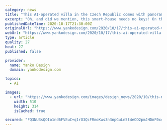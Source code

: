 ```yaml
---
category: news
title: "This AI-operated villa in the Czech Republic comes with panoramic views and needs no keys!"
excerpt: "Oh, and did we mention, this smart-house needs no keys! On the home’s AI technology, one of its creators, Michaela Pankova says, “The house is like a brain,” and the home certainly is smart. Aware of where everyone is inside the house,"
publishedDateTime: 2020-10-17T21:30:00Z
originalUrl: "https://www.yankodesign.com/2020/10/17/this-ai-operated-villa-in-the-czech-republic-comes-with-panoramic-views-and-needs-no-keys/"
webUrl: "https://www.yankodesign.com/2020/10/17/this-ai-operated-villa-in-the-czech-republic-comes-with-panoramic-views-and-needs-no-keys/"
type: article
quality: 27
heat: 27
published: false

provider:
  name: Yanko Design
  domain: yankodesign.com

topics:
  - AI

images:
  - url: "https://www.yankodesign.com/images/design_news/2020/10/this-next-gen-pack-of-magnetic-gaming-tiles-lets-you-play-everything-from-chess-to-lego-and-jenga/Gemji_magnetic_multigame_system_for_creatives_layout-510x314.jpg"
    width: 510
    height: 314
    isCached: true

secured: "FQ3NU3sQOIo1nd6FVEuC+q1rO3QcFRmoKws3n3npGuLn5t4eOD2pmJHDmF0x4u20fMYq3I0N7XIQ6VotoU8Jo+4LRQ4389s6qtWCsYVXp/1xLIpZpKpzlkrfMFM+sYNnoY3L+0bht6xN1TCpt28EREqCc1V0ONbiiMUn0Qqu4vOS7X+o6WwNMBghMocqnEbI84xHDq/pjtMiuQKv5Kkn1U6J01hREPQIY9pIZtCoFQF2semyJ+dP065h6RpvNqTww402PSdSE3l6BARjN32m1a52OWQEMZfPUQ4aapLgckJ2AIPX5XRfg+W3pZq7/Y5Uwe2aN7yYVI9Fy/MekDJSeN2rjhZmWWOJucoI5HN4v8U=;lFanLN99lr2Qm708KRhSQg=="
---
```


